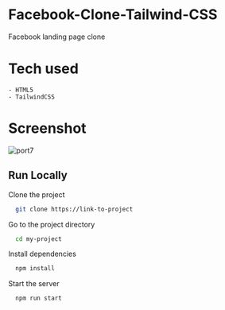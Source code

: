 # Facebook-Clone-Tailwind-CSS
Facebook landing page clone


# Tech used 
```
- HTML5
- TailwindCSS
```

# Screenshot

![port7](https://github.com/TheHimanshuDixit/Facebook-Clone-Tailwind-CSS/assets/107857348/768f3f5a-1606-43ca-b3b6-85b6bac2b97e)



## Run Locally

Clone the project

```bash
  git clone https://link-to-project
```

Go to the project directory

```bash
  cd my-project
```

Install dependencies

```bash
  npm install
```

Start the server

```bash
  npm run start
```

